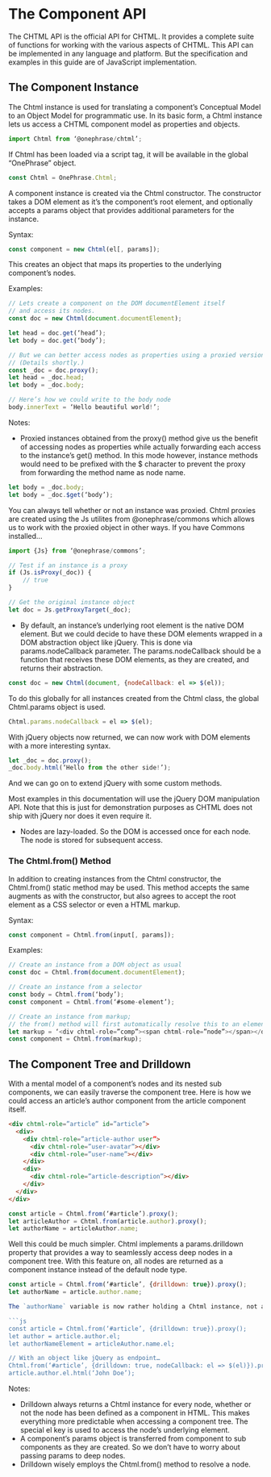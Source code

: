# The Component API
The CHTML API is the official API for CHTML. It provides a complete suite of functions for working with the various aspects of CHTML. This API can be implemented in any language and platform. But the specification and examples in this guide are of JavaScript implementation.

## The Component Instance
The Chtml instance is used for translating a component’s Conceptual Model to an Object Model for programmatic use. In its basic form, a Chtml instance lets us access a CHTML component model as properties and objects.

```js
import Chtml from ‘@onephrase/chtml’;
```

If Chtml has been loaded via a script tag, it will be available in the global “OnePhrase” object.

```js
const Chtml = OnePhrase.Chtml;
```

A component instance is created via the Chtml constructor. The constructor takes a DOM element as it’s the component’s root element, and optionally accepts a params object that provides additional parameters for the instance.

Syntax:

```js
const component = new Chtml(el[, params]);
```

This creates an object that maps its properties to the underlying component’s nodes.

Examples:

```js
// Lets create a component on the DOM documentElement itself
// and access its nodes. 
const doc = new Chtml(document.documentElement);

let head = doc.get(‘head’);
let body = doc.get(‘body’);

// But we can better access nodes as properties using a proxied version of the component instance.
// (Details shortly.)
const _doc = doc.proxy();
let head = _doc.head;
let body = _doc.body;

// Here’s how we could write to the body node
body.innerText = ‘Hello beautiful world!’;
```

Notes:
*	Proxied instances obtained from the proxy() method give us the benefit of accessing nodes as properties while actually forwarding each access to the instance’s get() method. In this mode however, instance methods would need to be prefixed with the $ character to prevent the proxy from forwarding the method name as node name.

```js
let body = _doc.body;
let body = _doc.$get(‘body’);
```

You can always tell whether or not an instance was proxied. Chtml proxies are created using the Js utilites from @onephrase/commons which allows us to work with the proxied object in other ways. If you have Commons installed...

```js
import {Js} from ‘@onephrase/commons’;

// Test if an instance is a proxy
if (Js.isProxy(_doc)) {
	// true
}

// Get the original instance object
let doc = Js.getProxyTarget(_doc);
```

*	By default, an instance’s underlying root element is the native DOM element. But we could decide to have these DOM elements wrapped in a DOM abstraction object like jQuery. This is done via params.nodeCallback parameter. The params.nodeCallback should be a function that receives these DOM elements, as they are created, and returns their abstraction. 

```js
const doc = new Chtml(document, {nodeCallback: el => $(el));
```

To do this globally for all instances created from the Chtml class, the global Chtml.params object is used.

```js
Chtml.params.nodeCallback = el => $(el);
```

With jQuery objects now returned, we can now work with DOM elements with a more interesting syntax.

```js
let _doc = doc.proxy();
_doc.body.html(‘Hello from the other side!’);
```

And we can go on to extend jQuery with some custom methods.

Most examples in this documentation will use the jQuery DOM manipulation API. Note that this is just for demonstration purposes as CHTML does not ship with jQuery nor does it even require it.

*	Nodes are lazy-loaded. So the DOM is accessed once for each node. The node is stored for subsequent access.


### The Chtml.from() Method

In addition to creating instances from the Chtml constructor, the Chtml.from() static method may be used. This method accepts the same augments as with the constructor, but also agrees to accept the root element as a CSS selector or even a HTML markup.

Syntax:

```js
const component = Chtml.from(input[, params]);
```

Examples:

```js
// Create an instance from a DOM object as usual
const doc = Chtml.from(document.documentElement);

// Create an instance from a selector
const body = Chtml.from(‘body’);
const component = Chtml.from(‘#some-element’);

// Create an instance from markup;
// the from() method will first automatically resolve this to an element.
let markup = ‘<div chtml-role=”comp”><span chtml-role=”node”></span></div>’;
const component = Chtml.from(markup);
```

## The Component Tree and Drilldown
With a mental model of a component’s nodes and its nested sub components, we can easily traverse the component tree. Here is how we could access an article’s author component from the article component itself.

```html
<div chtml-role=”article” id=”article”>
  <div>
    <div chtml-role=”article-author user”>
      <div chtml-role=”user-avatar”></div>
      <div chtml-role=”user-name”></div>
    </div>
    <div>
      <div chtml-role=”article-description”></div>
    </div>
  </div>
</div>
```

```js
const article = Chtml.from(‘#article’).proxy();
let articleAuthor = Chtml.from(article.author).proxy();
let authorName = articleAuthor.name;
```

Well this could be much simpler. Chtml implements a params.drilldown property that provides a way to seamlessly access deep nodes in a component tree. With this feature on, all nodes are returned as a component instance instead of the default node type. 

```js
const article = Chtml.from(‘#article’, {drilldown: true}).proxy();
let authorName = article.author.name;

The `authorName` variable is now rather holding a Chtml instance, not a DOM element. This makes it seamless to continue the drilldown. Using a `.el` at any point drops the chaining and returns the node’s underlying element.

```js
const article = Chtml.from(‘#article’, {drilldown: true}).proxy();
let author = article.author.el;
let authorNameElement = articleAuthor.name.el;

// With an object like jQuery as endpoint…
Chtml.from(‘#article’, {drilldown: true, nodeCallback: el => $(el)}).proxy();
article.author.el.html(‘John Doe’);
```

Notes:
*	Drilldown always returns a Chtml instance for every node, whether or not the node has been defined as a component in HTML. This makes everything more predictable when accessing a component tree. The special el key is used to access the node’s underlying element.
*	A component’s params object is transferred from component to sub components as they are created. So we don’t have to worry about passing params to deep nodes.
*	Drilldown wisely employs the Chtml.from() method to resolve a node.
